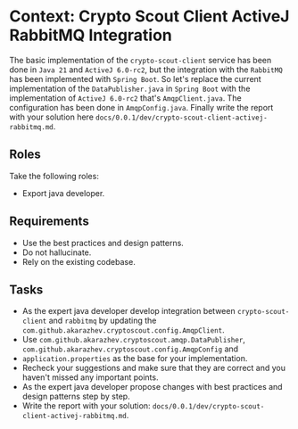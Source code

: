 # Context: Crypto Scout Client ActiveJ RabbitMQ Integration

The basic implementation of the `crypto-scout-client` service has been done in `Java 21` and `ActiveJ 6.0-rc2`, 
but the integration with the `RabbitMQ` has been implemented with `Spring Boot`. So let's replace the current 
implementation of the `DataPublisher.java` in `Spring Boot` with the implementation of `ActiveJ 6.0-rc2` that's 
`AmqpClient.java`. The configuration has been done in `AmqpConfig.java`. Finally write the report with your 
solution here `docs/0.0.1/dev/crypto-scout-client-activej-rabbitmq.md`.

## Roles

Take the following roles:

- Export java developer.

## Requirements

- Use the best practices and design patterns.
- Do not hallucinate.
- Rely on the existing codebase.

## Tasks

- As the expert java developer develop integration between `crypto-scout-client` and `rabbitmq` by updating the
  `com.github.akarazhev.cryptoscout.config.AmqpClient`.
- Use `com.github.akarazhev.cryptoscout.amqp.DataPublisher`, `com.github.akarazhev.cryptoscout.config.AmqpConfig` and 
- `application.properties` as the base for your implementation.
- Recheck your suggestions and make sure that they are correct and you haven't missed any important points.
- As the expert java developer propose changes with best practices and design patterns step by step.
- Write the report with your solution: `docs/0.0.1/dev/crypto-scout-client-activej-rabbitmq.md`.